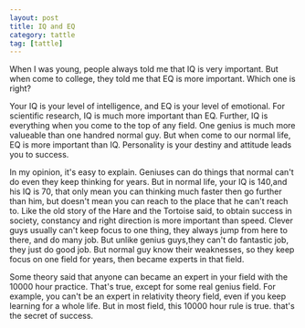 ```yaml
---
layout: post
title: IQ and EQ
category: tattle
tag: [tattle]
---
```

  When I was young, people always told me that IQ is very important. But when come to college, they told me that EQ is more important. Which one is right?

  Your IQ is your level of intelligence, and EQ is your level of emotional. For scientific research, IQ is much more important than EQ. Further, IQ is everything when you come to the top of any field. One genius is much more valueable than one handred normal guy. But when come to our normal life, EQ is more important than IQ. Personality is your destiny and attitude leads you  to success.

  In my opinion, it's easy to explain. Geniuses can do things that normal can't do even they keep thinking for years. But in normal life, your IQ is 140,and his IQ is 70, that only mean you can thinking much faster then go further than him, but doesn't mean you can reach to the place that he can't reach to. Like the old story of the Hare and the Tortoise said, to obtain success in society, constancy and right direction is more important than speed. Clever guys usually can't keep focus to one thing, they always jump from here to there, and do many job. But unlike genius guys,they can't do fantastic job, they just do good job. But normal guy know their weaknesses, so they keep focus on one field for years, then became experts in that field. 
  
  Some theory said that anyone can became an expert in your field with the 10000 hour practice. That's true, except for some real genius field. For example, you can't be an expert in relativity theory field, even if you keep learning for a whole life. But in most field, this 10000 hour rule is true. that's the secret of success.
